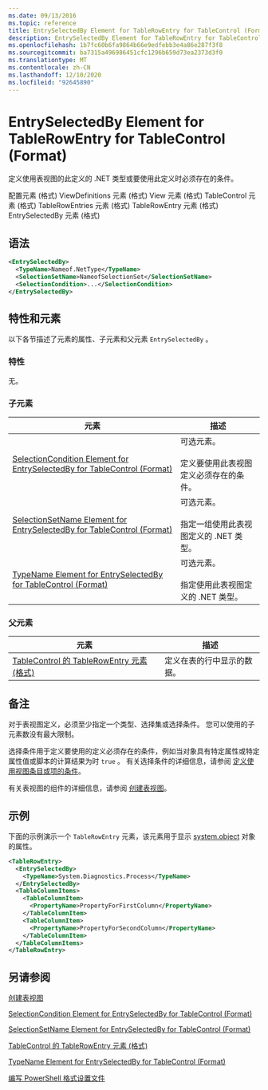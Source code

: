 ```yaml
---
ms.date: 09/13/2016
ms.topic: reference
title: EntrySelectedBy Element for TableRowEntry for TableControl (Format)
description: EntrySelectedBy Element for TableRowEntry for TableControl (Format)
ms.openlocfilehash: 1b7fc60b6fa9864b66e9edfebb3e4a86e287f3f8
ms.sourcegitcommit: ba7315a496986451cfc1296b659d73ea2373d3f0
ms.translationtype: MT
ms.contentlocale: zh-CN
ms.lasthandoff: 12/10/2020
ms.locfileid: "92645890"
---
```

# <a name="entryselectedby-element-for-tablerowentry--for-tablecontrol-format"></a>EntrySelectedBy Element for TableRowEntry for TableControl (Format)

定义使用表视图的此定义的 .NET 类型或要使用此定义时必须存在的条件。

配置元素 (格式) ViewDefinitions 元素 (格式) View 元素 (格式) TableControl 元素 (格式) TableRowEntries 元素 (格式) TableRowEntry 元素 (格式) EntrySelectedBy 元素 (格式) 

## <a name="syntax"></a>语法

```xml
<EntrySelectedBy>
  <TypeName>Nameof.NetType</TypeName>
  <SelectionSetName>NameofSelectionSet</SelectionSetName>
  <SelectionCondition>...</SelectionCondition>
</EntrySelectedBy>
```

## <a name="attributes-and-elements"></a>特性和元素

以下各节描述了元素的属性、子元素和父元素 `EntrySelectedBy` 。

### <a name="attributes"></a>特性

无。

### <a name="child-elements"></a>子元素

|元素|描述|
|-------------|-----------------|
|[SelectionCondition Element for EntrySelectedBy for TableControl (Format)](./selectioncondition-element-for-entryselectedby-for-tablecontrol-format.md)|可选元素。<br /><br /> 定义要使用此表视图定义必须存在的条件。|
|[SelectionSetName Element for EntrySelectedBy for TableControl (Format)](./selectionsetname-element-for-entryselectedby-for-tablecontrol-format.md)|可选元素。<br /><br /> 指定一组使用此表视图定义的 .NET 类型。|
|[TypeName Element for EntrySelectedBy for TableControl (Format)](./typename-element-for-entryselectedby-for-tablecontrol-format.md)|可选元素。<br /><br /> 指定使用此表视图定义的 .NET 类型。|

### <a name="parent-elements"></a>父元素

|元素|描述|
|-------------|-----------------|
|[TableControl 的 TableRowEntry 元素 (格式) ](./tablerowentry-element-for-tablerowentries-for-tablecontrol-format.md)|定义在表的行中显示的数据。|

## <a name="remarks"></a>备注

对于表视图定义，必须至少指定一个类型、选择集或选择条件。 您可以使用的子元素数没有最大限制。

选择条件用于定义要使用的定义必须存在的条件，例如当对象具有特定属性或特定属性值或脚本的计算结果为时 `true` 。 有关选择条件的详细信息，请参阅 [定义使用视图条目或项的条件](./defining-conditions-for-displaying-data.md)。

有关表视图的组件的详细信息，请参阅 [创建表视图](./creating-a-table-view.md)。

## <a name="example"></a>示例

下面的示例演示一个 `TableRowEntry` 元素，该元素用于显示 [system.object](/dotnet/api/System.Diagnostics.Process) 对象的属性。

```xml
<TableRowEntry>
  <EntrySelectedBy>
    <TypeName>System.Diagnostics.Process</TypeName>
  </EntrySelectedBy>
  <TableColumnItems>
    <TableColumnItem>
      <PropertyName>PropertyForFirstColumn</PropertyName>
    </TableColumnItem>
    <TableColumnItem>
      <PropertyName>PropertyForSecondColumn</PropertyName>
    </TableColumnItem>
  </TableColumnItems>
</TableRowEntry>
```

## <a name="see-also"></a>另请参阅

[创建表视图](./creating-a-table-view.md)

[SelectionCondition Element for EntrySelectedBy for TableControl (Format)](./selectioncondition-element-for-entryselectedby-for-tablecontrol-format.md)

[SelectionSetName Element for EntrySelectedBy for TableControl (Format)](./selectionsetname-element-for-entryselectedby-for-tablecontrol-format.md)

[TableControl 的 TableRowEntry 元素 (格式) ](./tablerowentry-element-for-tablerowentries-for-tablecontrol-format.md)

[TypeName Element for EntrySelectedBy for TableControl (Format)](./typename-element-for-entryselectedby-for-tablecontrol-format.md)

[编写 PowerShell 格式设置文件](./writing-a-powershell-formatting-file.md)

